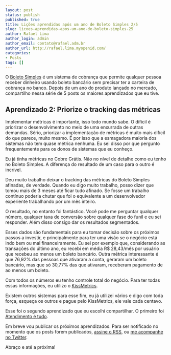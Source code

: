 ```yaml
---
layout: post
status: publish
published: true
title: Lições aprendidas após um ano de Boleto Simples 2/5
slug: licoes-aprendidas-apos-um-ano-de-boleto-simples-25
author: Rafael Lima
author_login: admin
author_email: contato@rafael.adm.br
author_url: http://rafael.lima.myopenid.com/
categories:
- Posts
tags: []
---
```


O [Boleto Simples](https://boletosimples.com.br) é um sistema de cobrança que permite qualquer pessoa receber dinheiro usando boleto bancário sem precisar ter a carteira de cobrança no banco. Depois de um ano do produto lançado no mercado, compartilho nessa série de 5 posts os maiores aprendizados que eu tive.
## Aprendizado 2: Priorize o tracking das m&eacute;tricas



Implementar métricas é importante, isso todo mundo sabe. O difícil é priorizar o desenvolvimento no meio de uma enxurrada de outras demandas. Sério, priorizar a implementação de métricas é muito mais difícil do que parece, muito mesmo. É por isso que a esmagadora maioria dos sistemas não tem quase métrica nenhuma. Eu sei disso por que pergunto frequentemente para os donos de sistemas que eu conheço.



Eu já tinha métricas no Cobre Grátis. Não no nível de detalhe como eu tenho no Boleto Simples. A diferença do resultado de um caso para o outro é incrível.



Deu muito trabalho deixar o tracking das métricas do Boleto Simples afinadas, de verdade. Quando eu digo muito trabalho, posso dizer que tomou mais de 3 meses até ficar tudo afinado. Se fosse um trabalho contínuo poderia chutar que foi o equivalente a um desenvolvedor experiente trabalhando por um mês inteiro.



O resultado, no entanto foi fantástico. Você pode me perguntar qualquer número, qualquer taxa de conversão sobre qualquer fase do funil e eu sei responder. Além disso consigo dar os resultados segmentados.



Esses dados são fundamentais para eu tomar decisão sobre os próximos passos a investir, e principalmente para ter uma visão se o negócio está indo bem ou mal financeiramente. Eu sei por exemplo que, considerando as transações do último ano, eu recebi em média R$ 28,43/mês por usuário que recebeu ao menos um boleto bancário. Outra métrica interessante é que 76,92% das pessoas que ativaram a conta, geraram um boleto bancário, mas que só 30,77% das que ativaram, receberam pagamento de ao menos um boleto.



Com todos os números eu tenho controle total do negócio. Para ter todas essas informações, eu utilizo o [KissMetrics](https://kissmetrics.com/).



Existem outros sistemas para esse fim, eu já utilizei vários e digo com toda força, esqueça os outros e pague pelo KissMetrics, ele vale cada centavo.



Esse foi o segundo aprendizado que eu escolhi compartilhar. O primeiro foi [Atendimento é tudo](http://rafael.adm.br/p/lies-aprendidas-aps-um-ano-de-boleto-simples-15/).



Em breve vou publicar os próximos aprendizados. Para ser notificado no momento que os posts forem publicados, [assine o RSS](https://feeds.feedburner.com/rafael_lima), ou [me acompanhe no Twitter](https://twitter.com/rafaelp).



Abraço e até a próxima!
